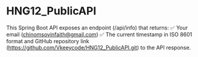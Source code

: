 # HNG12_PublicAPI
This Spring Boot API exposes an endpoint (/api/info) that returns:
✅ Your email (chinomsovinfaith@gmail.com)
✅ The current timestamp in ISO 8601 format
and GitHub repository link (https://github.com/Vkeeycode/HNG12_PublicAPI.git) to the API response.

